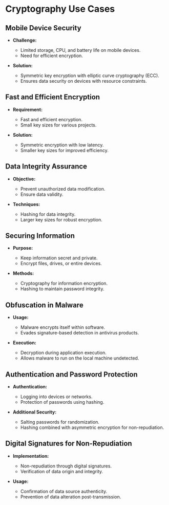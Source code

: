 # Cryptography Use Cases

## Mobile Device Security

- **Challenge:**
	- Limited storage, CPU, and battery life on mobile devices.
	- Need for efficient encryption.

- **Solution:**
	- Symmetric key encryption with elliptic curve cryptography (ECC).
	- Ensures data security on devices with resource constraints.

## Fast and Efficient Encryption

- **Requirement:**
	- Fast and efficient encryption.
	- Small key sizes for various projects.

- **Solution:**
	- Symmetric encryption with low latency.
	- Smaller key sizes for improved efficiency.

## Data Integrity Assurance

- **Objective:**
	- Prevent unauthorized data modification.
	- Ensure data validity.

- **Techniques:**
	- Hashing for data integrity.
	- Larger key sizes for robust encryption.

## Securing Information

- **Purpose:**
	- Keep information secret and private.
	- Encrypt files, drives, or entire devices.

- **Methods:**
	- Cryptography for information encryption.
	- Hashing to maintain password integrity.

## Obfuscation in Malware

- **Usage:**
	- Malware encrypts itself within software.
	- Evades signature-based detection in antivirus products.

- **Execution:**
	- Decryption during application execution.
	- Allows malware to run on the local machine undetected.

## Authentication and Password Protection

- **Authentication:**
	- Logging into devices or networks.
	- Protection of passwords using hashing.

- **Additional Security:**
	- Salting passwords for randomization.
	- Hashing combined with asymmetric encryption for non-repudiation.

## Digital Signatures for Non-Repudiation

- **Implementation:**
	- Non-repudiation through digital signatures.
	- Verification of data origin and integrity.

- **Usage:**
	- Confirmation of data source authenticity.
	- Prevention of data alteration post-transmission.
